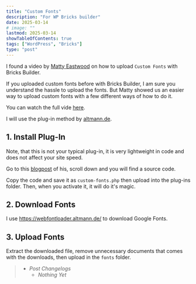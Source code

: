 ```yaml
---
title: "Custom Fonts"
description: "For WP Bricks builder"
date: 2025-03-14
# image: ""
lastmod: 2025-03-14
showTableOfContents: true
tags: ["WordPress", "Bricks"]
type: "post"
---
```


I found a video by [Matty Eastwood](https://www.youtube.com/@mr.matt.eastwood) on how to upload `Custom Fonts` with Bricks Builder.

If you uploaded custom fonts before with Bricks Builder, I am sure you understand the hassle to upload the fonts.
But Matty showed us an easier way to upload custom fonts with a few different ways of how to do it.

You can watch the full vide [here](https://www.youtube.com/watch?v=I9L9NG2y_W0).

I will use the plug-in method by [altmann.de](https://www.altmann.de/en/blog-en/code-snippet-custom-fonts/).

## 1. Install Plug-In

Note, that this is not your typical plug-in, it is very lightweight in code and does not affect your site speed.

Go to this [blogpost](https://www.altmann.de/en/blog-en/code-snippet-custom-fonts/) of his, scroll down and you will find a source code.

Copy the code and save it as `custom-fonts.php` then upload into the plug-ins folder. Then, when you activate it, it will do it's magic.

## 2. Download Fonts

I use <https://webfontloader.altmann.de/> to download Google Fonts.

## 3. Upload Fonts

Extract the downloaded file, remove unnecessary documents that comes with the downloads, then upload in the `fonts` folder.


> - *Post Changelogs*
>   - *Nothing Yet*
